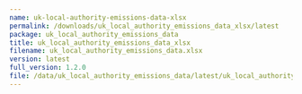 ```yaml
---
name: uk-local-authority-emissions-data-xlsx
permalink: /downloads/uk_local_authority_emissions_data_xlsx/latest
package: uk_local_authority_emissions_data
title: uk_local_authority_emissions_data_xlsx
filename: uk_local_authority_emissions_data.xlsx
version: latest
full_version: 1.2.0
file: /data/uk_local_authority_emissions_data/latest/uk_local_authority_emissions_data.xlsx
---
```


